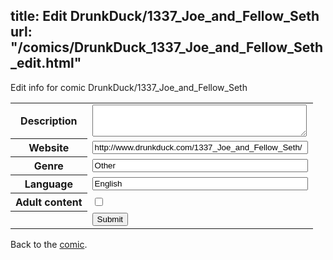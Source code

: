 title: Edit DrunkDuck/1337_Joe_and_Fellow_Seth
url: "/comics/DrunkDuck_1337_Joe_and_Fellow_Seth_edit.html"
---
Edit info for comic DrunkDuck/1337_Joe_and_Fellow_Seth

<form name="comic" action="http://gaepostmail.appspot.com/comic/" method="post">
<table class="comicinfo">
<tr>
<th>Description</th><td><textarea name="description" cols="40" rows="3"></textarea></td>
</tr>
<tr>
<th>Website</th><td><input type="text" name="url" value="http://www.drunkduck.com/1337_Joe_and_Fellow_Seth/" size="40"/></td>
</tr>
<tr>
<th>Genre</th><td><input type="text" name="genre" value="Other" size="40"/></td>
</tr>
<tr>
<th>Language</th><td><input type="text" name="language" value="English" size="40"/></td>
</tr>
<tr>
<th>Adult content</th><td><input type="checkbox" name="adult" value="adult" /></td>
</tr>
<tr>
<th></th><td>
<input type="hidden" name="comic" value="DrunkDuck_1337_Joe_and_Fellow_Seth" />
<input type="submit" name="submit" value="Submit" />
</td>
</tr>
</table>
</form>

Back to the [comic](DrunkDuck_1337_Joe_and_Fellow_Seth.html).
